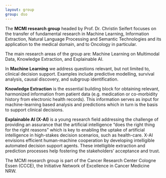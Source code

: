 ```yaml
---
layout: group
group: dso
---
```

The __MCMI research group__ headed by Prof. Dr. Christin Seifert focuses on the transfer of fundamental research in Machine Learning, Information Extraction, Natural Language Processing and Semantic Technologies and its application to the medical domain, and to Oncology in particular.

The main research areas of the group are: Machine Learning on Multimodal Data, Knowledge Extraction, and Explainable AI.

In __Machine Learning__ we address questions relevant, but not limited to, clinical decision support. Examples include predictive modelling, survival analysis, causal discovery, and subgroup identification.

__Knowledge Extraction__ is the essential building block for obtaining relevant, harmonized information from patient data (e.g. medication or co-morbidity history from electronic health records). This information serves as input for machine-learning based analysis and predictions which in turn is the basis to support clinical decisions.

__Explainable AI (X-AI)__ is a young research field addressing the challenge of providing an assurance that the artificial intelligence “does the right thing for the right reasons” which is key to enabling the uptake of artificial intelligence in high-stakes decision scenarios, such as health-care. X-AI envisions efficient human-machine cooperation by developing intelligible automated decision support agents. These intelligible extraction and prediction processes help fostering the stakeholders’ acceptance and trust.

The MCMI research group is part of the Cancer Research Center Cologne Essen (CCCE), the Initiative Network of Excellence in Cancer Medicine NRW.

